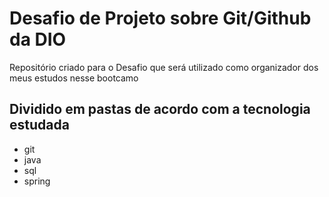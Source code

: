 # Desafio de Projeto sobre Git/Github da DIO
Repositório criado para o Desafio que será utilizado como organizador dos meus estudos nesse bootcamo

## Dividido em pastas de acordo com a tecnologia estudada
- git 
- java 
- sql
- spring

